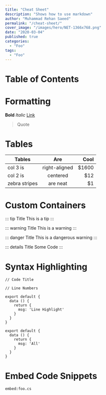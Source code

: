 ```yaml
---
title: "Cheat Sheet"
description: "Shows how to use markdown"
author: "Muhammad Rehan Saeed"
permalink: "/cheat-sheet/"
cover_image: "/images/hero/NET-1366x768.png"
date: "2020-03-04"
published: true
categories:
  - "Foo"
tags:
  - "Foo"
---
```


# Table of Contents

# Formatting

**Bold** *Italic* [Link](https://example.com)

> Quote

# Tables

| Tables        | Are           | Cool  |
| ------------- |:-------------:| -----:|
| col 3 is      | right-aligned | $1600 |
| col 2 is      | centered      |   $12 |
| zebra stripes | are neat      |    $1 |

# Custom Containers

::: tip Title
This is a tip
:::

::: warning Title
This is a warning
:::

::: danger Title
This is a dangerous warning
:::

::: details Title
Some Code
:::

# Syntax Highlighting

```js{codeTitle: "Code Title Code Title"}
// Code Title
```

```js{numberLines: true}
// Line Numbers
```

```js{2,4-5}
export default {
  data () {
    return {
      msg: 'Line Highlight'
    }
  }
}
```

```js{codeTitle: "Code Title Code Title"}{numberLines: true}{2,4-5}
export default {
  data () {
    return {
      msg: 'All'
    }
  }
}
```

 # Embed Code Snippets

 `embed:foo.cs`

